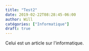 ```yaml
---
title: "Test2"
date: 2019-02-22T08:28:45-06:00
author: Will
catégories: ["Informatique"]
draft: true
---
```


Celui est un article sur l'informatique.
